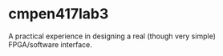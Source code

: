 # cmpen417lab3
A practical experience in designing a real (though very simple) FPGA/software interface.
